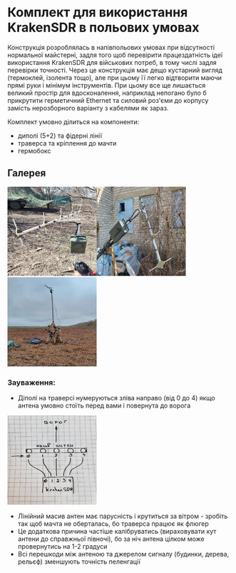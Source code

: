 # Комплект для використання KrakenSDR в польових умовах

Конструкція розроблялась в напівпольових умовах при відсутності нормальної майстерні, задля того щоб перевірити працездатність ідеї використання KrakenSDR для військових потреб, в тому числі задля перевірки точності. Через це конструкція має дещо кустарний вигляд (термоклей, ізолента тощо), але при цьому її легко відтворити маючи прямі руки і мінімум інструментів. При цьому все ще лишається великий простір для вдосконалення, наприклад непогано було б прикрутити герметичний Ethernet та силовий роз'єми до корпусу замість нерозборного варіанту з кабелями як зараз.

Комплект умовно ділиться на компоненти:
- диполі (5+2) та фідерні лінії
- траверса та кріплення до мачти
- гермобокс

## Галерея

<img src="img/img1.jpg" style="height: 200px; width:200px;"/><img src="img/img2.jpg" style="height: 200px; width:200px;"/>
<img src="img/img3.jpg" style="height: 200px; width:200px;"/>

### Зауваження:

- Діполі на траверсі нумеруються зліва направо (від 0 до 4) якщо антена умовно стоїть перед вами і повернута до ворога
<img src="img/towards_enemy.jpg" style="height: 200px; width:200px;"/>

- Лінійний масив антен має парусність і крутиться за вітром - зробіть так щоб мачта не оберталась, бо траверса працює як флюгер
- Це додаткова причина частіше калібруватись (вираховувати кут антени до справжньої півночі), бо за ніч антена цілком може провернутись на 1-2 градуси
- Всі перешкоди між антеною та джерелом сигналу (будинки, дерева, рельєф) зменшують точність пеленгації
